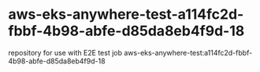 # aws-eks-anywhere-test-a114fc2d-fbbf-4b98-abfe-d85da8eb4f9d-18
repository for use with E2E test job aws-eks-anywhere-test:a114fc2d-fbbf-4b98-abfe-d85da8eb4f9d-18
